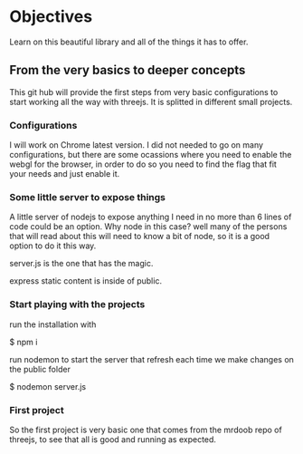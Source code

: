 # Objectives

Learn on this beautiful library and all of the things it has to offer.

## From the very basics to deeper concepts

This git hub will provide the first steps from very basic configurations to start working all the way with threejs. It is splitted in different small projects.

### Configurations

I will work on Chrome latest version. I did not needed to go on many configurations, but there are some ocassions where you need to enable the webgl for the browser, in order to do so you need to find the flag that fit your needs and just enable it.

### Some little server to expose things


A little server of nodejs to expose anything I need in no more than 6 lines of code could be an option. Why node in this case? well many of the persons that will read about this will need to know a bit of node, so it is a good option to do it this way.

server.js is the one that has the magic.

express static content is inside of public.

### Start playing with the projects

run the installation with

$ npm i

run nodemon to start the server that refresh each time we make changes on the public folder

$ nodemon server.js

### First project

So the first project is very basic one that comes from the mrdoob repo of threejs, to see that all is good and running as expected.
